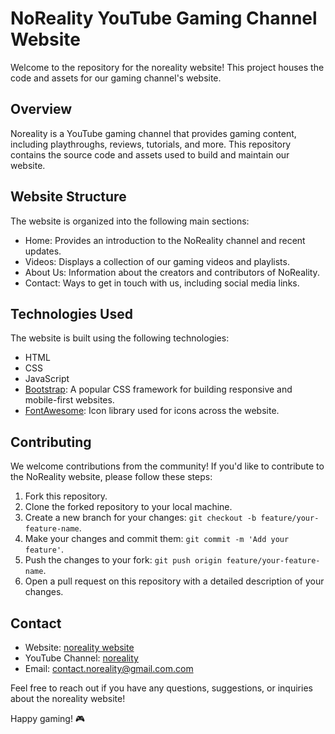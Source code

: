 # NoReality YouTube Gaming Channel Website

Welcome to the repository for the noreality website! This project houses the code and assets for our gaming channel's website.

## Overview

Noreality is a YouTube gaming channel that provides gaming content, including playthroughs, reviews, tutorials, and more. This repository contains the source code and assets used to build and maintain our website.

## Website Structure

The website is organized into the following main sections:

- Home: Provides an introduction to the NoReality channel and recent updates.
- Videos: Displays a collection of our gaming videos and playlists.
- About Us: Information about the creators and contributors of NoReality.
- Contact: Ways to get in touch with us, including social media links.

## Technologies Used

The website is built using the following technologies:

- HTML
- CSS
- JavaScript
- [Bootstrap](https://getbootstrap.com/): A popular CSS framework for building responsive and mobile-first websites.
- [FontAwesome](https://fontawesome.com/): Icon library used for icons across the website.

## Contributing

We welcome contributions from the community! If you'd like to contribute to the NoReality website, please follow these steps:

1. Fork this repository.
2. Clone the forked repository to your local machine.
3. Create a new branch for your changes: `git checkout -b feature/your-feature-name`.
4. Make your changes and commit them: `git commit -m 'Add your feature'`.
5. Push the changes to your fork: `git push origin feature/your-feature-name`.
6. Open a pull request on this repository with a detailed description of your changes.

## Contact

- Website: [noreality website](https://norealityxd.github.io/noreality/)
- YouTube Channel: [noreality](https://youtube.com/@norealityxd)
- Email: contact.noreality@gmail.com.com

Feel free to reach out if you have any questions, suggestions, or inquiries about the noreality website!

Happy gaming! 🎮
